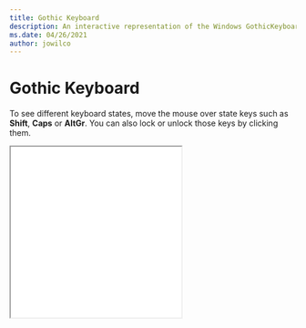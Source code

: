 ```yaml
---
title: Gothic Keyboard
description: An interactive representation of the Windows GothicKeyboard. To see different keyboard states, click or move the mouse over the state keys.
ms.date: 04/26/2021
author: jowilco
---
```


# Gothic Keyboard

To see different keyboard states, move the mouse over state keys such as **Shift**, **Caps** or **AltGr**. You can also lock or unlock those keys by clicking them.

<iframe src="kbdgthc.html" height="300"></iframe>
